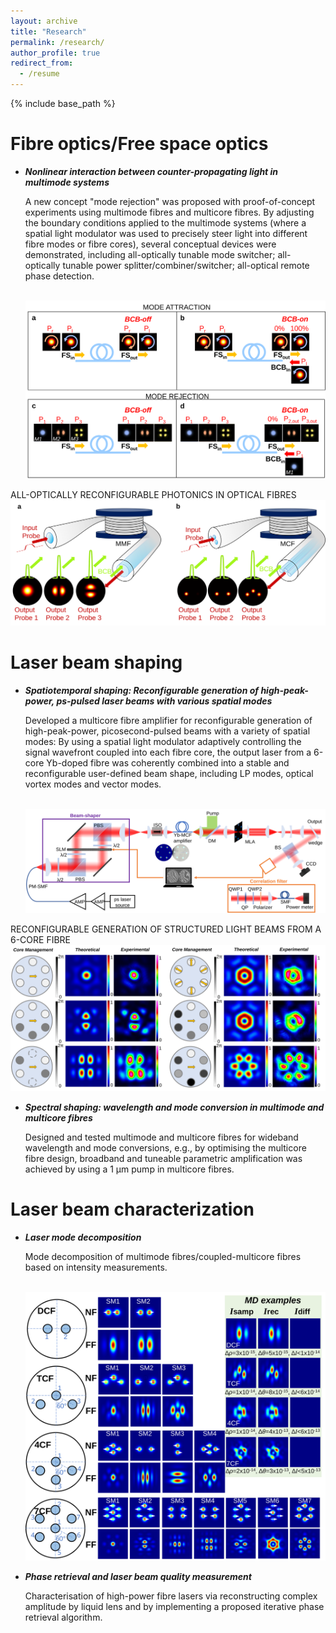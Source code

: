 ```yaml
---
layout: archive
title: "Research"
permalink: /research/
author_profile: true
redirect_from:
  - /resume
---
```


{% include base_path %}

Fibre optics/Free space optics
======
* _**Nonlinear interaction between counter-propagating light in multimode systems**_

  A new concept "mode rejection" was proposed with proof-of-concept experiments using multimode fibres and multicore fibres. By adjusting the boundary conditions applied to the multimode systems (where a spatial light modulator was used to precisely steer light into different fibre modes or fibre cores), several conceptual devices were demonstrated, including all-optically tunable mode switcher; all-optically tunable power splitter/combiner/switcher; all-optical remote phase detection.

  <br/><img src='/images/FIG1-new2.svg'>

ALL-OPTICALLY RECONFIGURABLE PHOTONICS IN OPTICAL FIBRES
  <br/><img src='/images/Fig1.svg'>

Laser beam shaping
======
* _**Spatiotemporal shaping: Reconfigurable generation of high-peak-power, ps-pulsed laser beams with various spatial modes**_  

  Developed a multicore fibre amplifier for reconfigurable generation of high-peak-power, picosecond-pulsed beams with a variety of spatial modes: By using a spatial light modulator adaptively controlling the signal wavefront coupled into each fibre core, the output laser from a 6-core Yb-doped fibre was coherently combined into a stable and reconfigurable user-defined beam shape, including LP modes, optical vortex modes and vector modes.

  <br/><img src='/images/2.svg'>

RECONFIGURABLE GENERATION OF STRUCTURED LIGHT BEAMS FROM A 6-CORE FIBRE
  <br/><img src='/images/MCF-CBC-RESULT.svg'>
  
* _**Spectral shaping: wavelength and mode conversion in multimode and multicore fibres**_

  Designed and tested multimode and multicore fibres for wideband wavelength and mode conversions, e.g., by optimising the multicore fibre design, broadband and tuneable parametric amplification was achieved by using a 1 µm pump in multicore fibres.
  
Laser beam characterization
======
* _**Laser mode decomposition**_

  Mode decomposition of multimode fibres/coupled-multicore fibres based on intensity measurements.
  
  <br/><img src='/images/MCF-MD-Fig1.svg'>
   
* _**Phase retrieval and laser beam quality measurement**_

  Characterisation of high-power fibre lasers via reconstructing complex amplitude by liquid lens and by implementing a proposed iterative phase retrieval algorithm.

